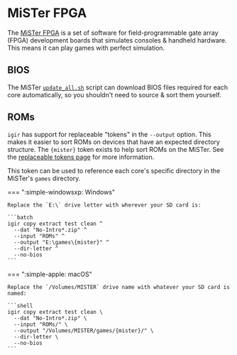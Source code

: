 # MiSTer FPGA

The [MiSTer FPGA](https://github.com/MiSTer-devel/Wiki_MiSTer/wiki) is a set of software for field-programmable gate array (FPGA) development boards that simulates consoles & handheld hardware. This means it can play games with perfect simulation.

## BIOS

The MiSTer [`update_all.sh`](https://github.com/theypsilon/Update_All_MiSTer) script can download BIOS files required for each core automatically, so you shouldn't need to source & sort them yourself.

## ROMs

`igir` has support for replaceable "tokens" in the `--output` option. This makes it easier to sort ROMs on devices that have an expected directory structure. The `{mister}` token exists to help sort ROMs on the MiSTer. See the [replaceable tokens page](../../output/tokens.md) for more information.

This token can be used to reference each core's specific directory in the MiSTer's `games` directory.

=== ":simple-windowsxp: Windows"

    Replace the `E:\` drive letter with wherever your SD card is:

    ```batch
    igir copy extract test clean ^
      --dat "No-Intro*.zip" ^
      --input "ROMs" ^
      --output "E:\games\{mister}" ^
      --dir-letter ^
      --no-bios
    ```

=== ":simple-apple: macOS"

    Replace the `/Volumes/MISTER` drive name with whatever your SD card is named:

    ```shell
    igir copy extract test clean \
      --dat "No-Intro*.zip" \
      --input "ROMs/" \
      --output "/Volumes/MISTER/games/{mister}/" \
      --dir-letter \
      --no-bios
    ```

